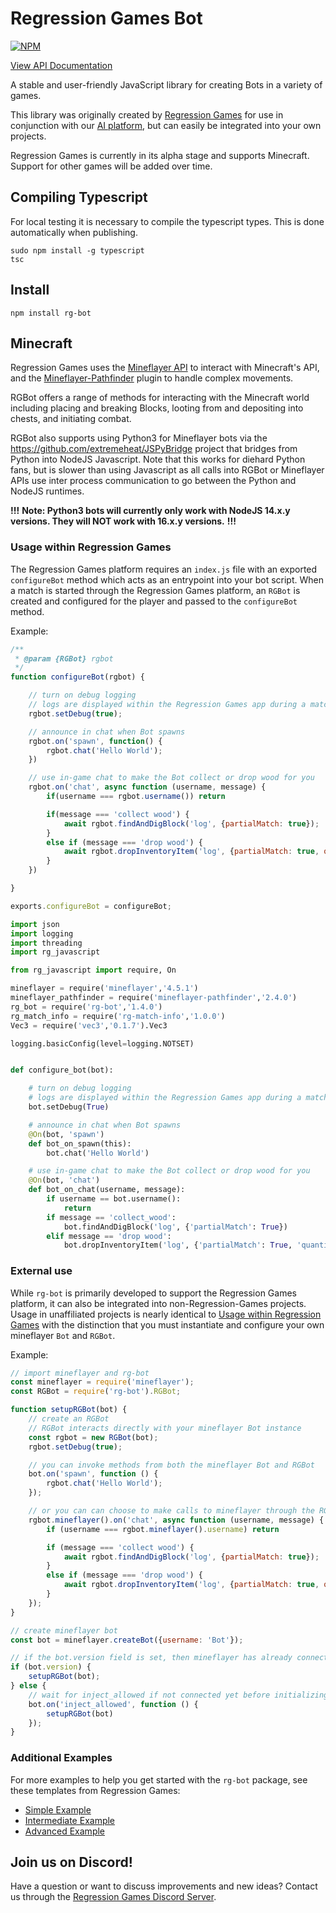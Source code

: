 # Regression Games Bot
[![NPM](https://img.shields.io/npm/v/rg-bot.svg)](https://www.npmjs.com/package/rg-bot)

[View API Documentation](https://github.com/Regression-Games/RegressionBot/blob/main/docs/api.md)

A stable and user-friendly JavaScript library for creating Bots in a variety of games. 

This library was originally created by [Regression Games](https://www.regression.gg) for use in conjunction with our 
[AI platform](https://medium.com/blockchain-biz/announcing-regression-games-4-2m-seed-round-for-ai-gaming-nea-a16z-b12025a83e95),
but can easily be integrated into your own projects.

Regression Games is currently in its alpha stage and supports Minecraft. Support for other games will be added over time.

## Compiling Typescript

For local testing it is necessary to compile the typescript types.  This is done automatically when publishing.

```
sudo npm install -g typescript
tsc
```

## Install

```
npm install rg-bot
```

## Minecraft

Regression Games uses the [Mineflayer API](https://github.com/PrismarineJS/mineflayer) to interact with Minecraft's API, 
and the [Mineflayer-Pathfinder](https://github.com/PrismarineJS/mineflayer-pathfinder) plugin to handle complex movements. 

RGBot offers a range of methods for interacting with the Minecraft world including placing and breaking Blocks,
looting from and depositing into chests, and initiating combat.

RGBot also supports using Python3 for Mineflayer bots via the https://github.com/extremeheat/JSPyBridge project that
bridges from Python into NodeJS Javascript.  Note that this works for diehard Python fans, but is slower than using
Javascript as all calls into RGBot or Mineflayer APIs use inter process communication to go between the Python and NodeJS
runtimes.

**!!!**
**Note: Python3 bots will currently only work with NodeJS 14.x.y versions.  They will NOT work with 16.x.y versions.**
**!!!**

### Usage within Regression Games

The Regression Games platform requires an `index.js` file with an exported `configureBot` method which acts as an entrypoint into your bot script.
When a match is started through the Regression Games platform, an `RGBot` is created and configured for the player and passed to the `configureBot` method.

Example:

```javascript
/**
 * @param {RGBot} rgbot
 */
function configureBot(rgbot) {

    // turn on debug logging 
    // logs are displayed within the Regression Games app during a match
    rgbot.setDebug(true);

    // announce in chat when Bot spawns
    rgbot.on('spawn', function() {
        rgbot.chat('Hello World');
    })

    // use in-game chat to make the Bot collect or drop wood for you
    rgbot.on('chat', async function (username, message) {
        if(username === rgbot.username()) return

        if(message === 'collect wood') {
            await rgbot.findAndDigBlock('log', {partialMatch: true});
        }
        else if (message === 'drop wood') {
            await rgbot.dropInventoryItem('log', {partialMatch: true, quantity: 1});
        }
    })

}

exports.configureBot = configureBot;
```

```python
import json
import logging
import threading
import rg_javascript

from rg_javascript import require, On

mineflayer = require('mineflayer','4.5.1')
mineflayer_pathfinder = require('mineflayer-pathfinder','2.4.0')
rg_bot = require('rg-bot','1.4.0')
rg_match_info = require('rg-match-info','1.0.0')
Vec3 = require('vec3','0.1.7').Vec3

logging.basicConfig(level=logging.NOTSET)


def configure_bot(bot):

    # turn on debug logging
    # logs are displayed within the Regression Games app during a match
    bot.setDebug(True)

    # announce in chat when Bot spawns
    @On(bot, 'spawn')
    def bot_on_spawn(this):
        bot.chat('Hello World')

    # use in-game chat to make the Bot collect or drop wood for you
    @On(bot, 'chat')
    def bot_on_chat(username, message):
        if username == bot.username():
            return
        if message == 'collect_wood':
            bot.findAndDigBlock('log', {'partialMatch': True})
        elif message == 'drop wood':
            bot.dropInventoryItem('log', {'partialMatch': True, 'quantity': 1});
```

### External use

While `rg-bot` is primarily developed to support the Regression Games platform, it can also be integrated into 
non-Regression-Games projects. Usage in unaffiliated projects is nearly identical to [Usage within Regression Games](#usage-within-regression-games)
with the distinction that you must instantiate and configure your own mineflayer `Bot` and `RGBot`.

Example:

```javascript
// import mineflayer and rg-bot
const mineflayer = require('mineflayer');
const RGBot = require('rg-bot').RGBot;

function setupRGBot(bot) {
    // create an RGBot
    // RGBot interacts directly with your mineflayer Bot instance
    const rgbot = new RGBot(bot);
    rgbot.setDebug(true);

    // you can invoke methods from both the mineflayer Bot and RGBot
    bot.on('spawn', function () {
        rgbot.chat('Hello World');
    });

    // or you can can choose to make calls to mineflayer through the RGBot for consistency
    rgbot.mineflayer().on('chat', async function (username, message) {
        if (username === rgbot.mineflayer().username) return

        if (message === 'collect wood') {
            await rgbot.findAndDigBlock('log', {partialMatch: true});
        }
        else if (message === 'drop wood') {
            await rgbot.dropInventoryItem('log', {partialMatch: true, quantity: 1});
        }
    });
}

// create mineflayer bot
const bot = mineflayer.createBot({username: 'Bot'});

// if the bot.version field is set, then mineflayer has already connected and is ready
if (bot.version) {
    setupRGBot(bot);
} else {
    // wait for inject_allowed if not connected yet before initializing Movements and other things in RGBot
    bot.on('inject_allowed', function () {
        setupRGBot(bot)
    });
}
```

### Additional Examples

For more examples to help you get started with the `rg-bot` package, see these templates from Regression Games:
* [Simple Example](https://github.com/Regression-Games/SimpleBotTemplate)
* [Intermediate Example](https://github.com/Regression-Games/IntermediateBotTemplate)
* [Advanced Example](https://github.com/Regression-Games/AdvancedBotTemplate)

## Join us on Discord!

Have a question or want to discuss improvements and new ideas? 
Contact us through the [Regression Games Discord Server](https://discord.com/invite/925SYVse2H).